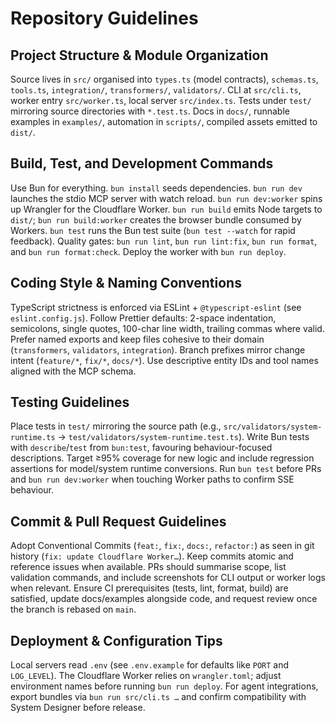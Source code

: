 # Repository Guidelines

## Project Structure & Module Organization
Source lives in `src/` organised into `types.ts` (model contracts), `schemas.ts`, `tools.ts`, `integration/`, `transformers/`, `validators/`. CLI at `src/cli.ts`, worker entry `src/worker.ts`, local server `src/index.ts`. Tests under `test/` mirroring source directories with `*.test.ts`. Docs in `docs/`, runnable examples in `examples/`, automation in `scripts/`, compiled assets emitted to `dist/`.

## Build, Test, and Development Commands
Use Bun for everything. `bun install` seeds dependencies. `bun run dev` launches the stdio MCP server with watch reload. `bun run dev:worker` spins up Wrangler for the Cloudflare Worker. `bun run build` emits Node targets to `dist/`; `bun run build:worker` creates the browser bundle consumed by Workers. `bun test` runs the Bun test suite (`bun test --watch` for rapid feedback). Quality gates: `bun run lint`, `bun run lint:fix`, `bun run format`, and `bun run format:check`. Deploy the worker with `bun run deploy`.

## Coding Style & Naming Conventions
TypeScript strictness is enforced via ESLint + `@typescript-eslint` (see `eslint.config.js`). Follow Prettier defaults: 2-space indentation, semicolons, single quotes, 100-char line width, trailing commas where valid. Prefer named exports and keep files cohesive to their domain (`transformers`, `validators`, `integration`). Branch prefixes mirror change intent (`feature/*`, `fix/*`, `docs/*`). Use descriptive entity IDs and tool names aligned with the MCP schema.

## Testing Guidelines
Place tests in `test/` mirroring the source path (e.g., `src/validators/system-runtime.ts` → `test/validators/system-runtime.test.ts`). Write Bun tests with `describe`/`test` from `bun:test`, favouring behaviour-focused descriptions. Target ≥95% coverage for new logic and include regression assertions for model/system runtime conversions. Run `bun test` before PRs and `bun run dev:worker` when touching Worker paths to confirm SSE behaviour.

## Commit & Pull Request Guidelines
Adopt Conventional Commits (`feat:`, `fix:`, `docs:`, `refactor:`) as seen in git history (`fix: update Cloudflare Worker…`). Keep commits atomic and reference issues when available. PRs should summarise scope, list validation commands, and include screenshots for CLI output or worker logs when relevant. Ensure CI prerequisites (tests, lint, format, build) are satisfied, update docs/examples alongside code, and request review once the branch is rebased on `main`.

## Deployment & Configuration Tips
Local servers read `.env` (see `.env.example` for defaults like `PORT` and `LOG_LEVEL`). The Cloudflare Worker relies on `wrangler.toml`; adjust environment names before running `bun run deploy`. For agent integrations, export bundles via `bun run src/cli.ts …` and confirm compatibility with System Designer before release.
